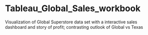 # Tableau_Global_Sales_workbook
Visualization of Global Superstore data set with a interactive sales dashboard and story of profit; contrasting outlook of Global vs Texas
